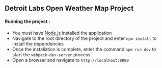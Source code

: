 ## Detroit Labs Open Weather Map Project

#### Running the project :

* You must have [Node.js](https://nodejs.org/en/) installed the application
* Navigate to the root directory of the project and enter `npm install` to install the dependencies
* Once the installation is complete, enter the command `npm run dev` to start the `webpack-dev-server` process
* Open a browser and navigate to `http://localhost:8080`
